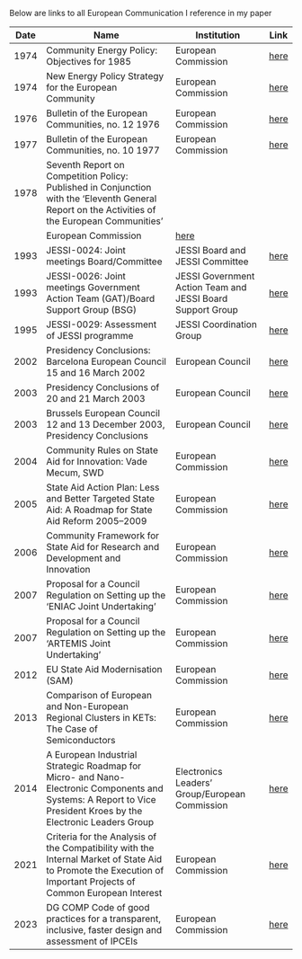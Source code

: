 Below are links to all European Communication I reference in my paper

| Date |	Name	|Institution|	Link|
| ------ | ----- | ------- |------- |
|1974	|Community Energy Policy: Objectives for 1985|	European Commission|[here](/1974a.pdf)|
|1974	|New Energy Policy Strategy for the European Community	|European Commission	|[here](/1974b.pdf)|
|1976	|Bulletin of the European Communities, no. 12 1976	|European Commission	|[here](/1976.pdf)
|1977	|Bulletin of the European Communities, no. 10 1977	|European Commission	|[here](/1977.pdf)
|1978	|Seventh Report on Competition Policy: Published in Conjunction with the ‘Eleventh General Report on the Activities of the European Communities’
	|European Commission	|[here](/1978.pdf)
|1993	|JESSI-0024: Joint meetings Board/Committee	|JESSI Board and JESSI Committee	|[here](/1993a.pdf)
|1993	|JESSI-0026: Joint meetings Government Action Team (GAT)/Board Support Group (BSG)|	JESSI Government Action Team and JESSI Board Support Group|[here](/1993b.pdf)
|1995	|JESSI-0029: Assessment of JESSI programme|	JESSI Coordination Group	|[here](/1995.pdf)
|2002	|Presidency Conclusions: Barcelona European Council 15 and 16 March 2002|	European Council	|[here](/2002.pdf)
|2003	|Presidency Conclusions of 20 and 21 March 2003|	European Council	|[here](/2003a.pdf)
|2003	|Brussels European Council 12 and 13 December 2003, Presidency Conclusions|	European Council	|[here](/2003b.pdf)
|2004|	Community Rules on State Aid for Innovation: Vade Mecum, SWD|	European Commission	|[here](/2004.pdf)
|2005|	State Aid Action Plan: Less and Better Targeted State Aid: A Roadmap for State Aid Reform 2005–2009|	European Commission	| [here](/2005.pdf)
|2006|	Community Framework for State Aid for Research and Development and Innovation	|European Commission	|[here](/2006.pdf)
|2007|	Proposal for a Council Regulation on Setting up the ‘ENIAC Joint Undertaking’|European Commission	|[here](/2007a.pdf)
|2007|	Proposal for a Council Regulation on Setting up the ‘ARTEMIS Joint Undertaking’	|European Commission	|[here](/2007b.pdf)
|2012	|EU State Aid Modernisation (SAM)|	European Commission	|[here](/2012.pdf)
|2013|	Comparison of European and Non-European Regional Clusters in KETs: The Case of Semiconductors|	European Commission	|[here](/2013.pdf)
|2014	|A European Industrial Strategic Roadmap for Micro- and Nano-Electronic Components and Systems: A Report to Vice President Kroes by the Electronic Leaders Group|Electronics Leaders’ Group/European Commission	|[here](/2014.pdf)
|2021	|Criteria for the Analysis of the Compatibility with the Internal Market of State Aid to Promote the Execution of Important Projects of Common European Interest	|European Commission	|[here](/2021.pdf)
|2023|	DG COMP Code of good practices for a transparent, inclusive, faster design and assessment of IPCEIs	|European Commission	|[here](/2023.pdf)
